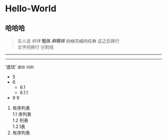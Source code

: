 # Hello-World
## 哈哈哈
>古人说
*斜体*
**粗体**
***斜粗体***
~~已经完成的任务~~
这之后换行  
文字间换行
分割线 
--- 

--- 
'底纹'
` 底纹 `
`问的`
* 5
* 6  
  * 6.1  
  *   6.1.1
* 9 9
1. 有序列表  
  1.1 序列表  
  1.2 列表  
    1.2.1表
2. 有序列表
